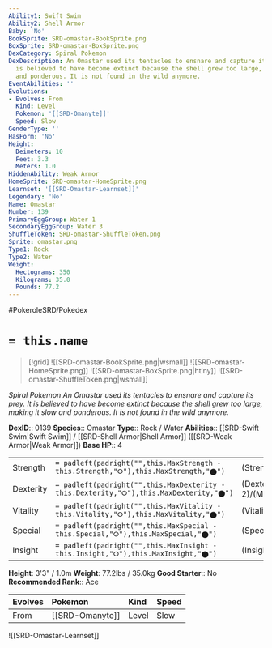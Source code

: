 ```yaml
---
Ability1: Swift Swim
Ability2: Shell Armor
Baby: 'No'
BookSprite: SRD-omastar-BookSprite.png
BoxSprite: SRD-omastar-BoxSprite.png
DexCategory: Spiral Pokemon
DexDescription: An Omastar used its tentacles to ensnare and capture its prey. It
  is believed to have become extinct because the shell grew too large, making it slow
  and ponderous. It is not found in the wild anymore.
EventAbilities: ''
Evolutions:
- Evolves: From
  Kind: Level
  Pokemon: '[[SRD-Omanyte]]'
  Speed: Slow
GenderType: ''
HasForm: 'No'
Height:
  Deimeters: 10
  Feet: 3.3
  Meters: 1.0
HiddenAbility: Weak Armor
HomeSprite: SRD-omastar-HomeSprite.png
Learnset: '[[SRD-Omastar-Learnset]]'
Legendary: 'No'
Name: Omastar
Number: 139
PrimaryEggGroup: Water 1
SecondaryEggGroup: Water 3
ShuffleToken: SRD-omastar-ShuffleToken.png
Sprite: omastar.png
Type1: Rock
Type2: Water
Weight:
  Hectograms: 350
  Kilograms: 35.0
  Pounds: 77.2
---
```


#PokeroleSRD/Pokedex

# `= this.name`

> [!grid]
> ![[SRD-omastar-BookSprite.png|wsmall]]
> ![[SRD-omastar-HomeSprite.png]]
> ![[SRD-omastar-BoxSprite.png|htiny]]
> ![[SRD-omastar-ShuffleToken.png|wsmall]]


*Spiral Pokemon*
*An Omastar used its tentacles to ensnare and capture its prey. It is believed to have become extinct because the shell grew too large, making it slow and ponderous. It is not found in the wild anymore.*

**DexID**:: 0139
**Species**:: Omastar
**Type**:: Rock / Water
**Abilities**:: [[SRD-Swift Swim|Swift Swim]] / [[SRD-Shell Armor|Shell Armor]] ([[SRD-Weak Armor|Weak Armor]])
**Base HP**:: 4

|           |                                                                                        |                                          |
| --------- | -------------------------------------------------------------------------------------- | ---------------------------------------- |
| Strength  | `= padleft(padright("",this.MaxStrength - this.Strength,"⭘"),this.MaxStrength,"⬤")`    | (Strength::2)/(MaxStrength::4)   |
| Dexterity | `= padleft(padright("",this.MaxDexterity - this.Dexterity,"⭘"),this.MaxDexterity,"⬤")` | (Dexterity:: 2)/(MaxDexterity::4) |
| Vitality  | `= padleft(padright("",this.MaxVitality - this.Vitality,"⭘"),this.MaxVitality,"⬤")`    | (Vitality::3)/(MaxVitality::7)   |
| Special   | `= padleft(padright("",this.MaxSpecial - this.Special,"⭘"),this.MaxSpecial,"⬤")`       | (Special::3)/(MaxSpecial::6)     |
| Insight   | `= padleft(padright("",this.MaxInsight - this.Insight,"⭘"),this.MaxInsight,"⬤")`       | (Insight::2)/(MaxInsight::5)     |

**Height**: 3'3" / 1.0m
**Weight**: 77.2lbs / 35.0kg
**Good Starter**:: No
**Recommended Rank**:: Ace

| Evolves   | Pokemon         | Kind   | Speed   |
|:----------|:----------------|:-------|:--------|
| From      | [[SRD-Omanyte]] | Level  | Slow    |

![[SRD-Omastar-Learnset]]